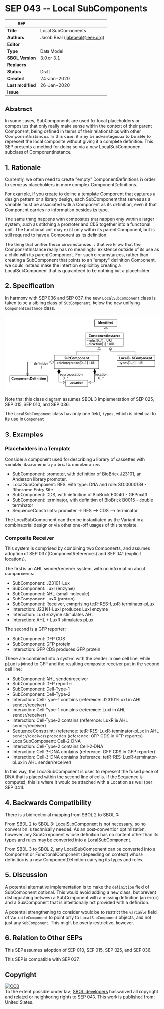 # SEP 043 -- Local SubComponents

SEP                     | <leave empty>
----------------------|--------------
**Title**                | Local SubComponents
**Authors**           | Jacob Beal (jakebeal@ieee.org)
**Editor**            | <leave empty>
**Type**               | Data Model
**SBOL Version** | 3.0 or 3.1
**Replaces**        |
**Status**             | Draft
**Created**          | 24-Jan-2020
**Last modified**  | 26-Jan-2020
**Issue**          | 


## Abstract

In some cases, SubComponents are used for local placeholders or composites that only really make sense within the context of their parent Component, being defined in terms of their relationships  with other ComponentInstances.  In this case, it may be advantageous to be able to represent the local composite without giving it a complete definition. This SEP presents a method for doing so via a new LocalSubComponent subclass of ComponentInstance.


## 1. Rationale <a name="rationale"></a>

Currently, we often need to create "empty" ComponentDefinitions in order to serve as placeholders in more complex ComponentDefinitions.  

For example, if you create to define a template Component that captures a design pattern or a library design, each SubComponent that serves as a variable must be associated with a Component as its definition, even if that Component carries no information besides its type.

The same thing happens with composites that happen only within a larger system, such as stitching a promoter and CDS together into a functional unit.  The functional unit may exist only within its parent Component, but is still required to have a Component as its definition.

The thing that unifies these circumstances is that we know that the ComponentInstance really has no meaningful existence outside of its use as a child with its parent Component.  For such circumstances, rather than creating a SubComponent that points to an "empty" definition Component, we could instead make the intention explicit by creating a LocalSubComponent that is guaranteed to be nothing but a placeholder.


## 2. Specification <a name="specification"></a>

In harmony with SEP 036 and SEP 037, the new `LocalSubComponent` class is taken to be a sibling class of `SubComponent`, below the new unifying `ComponentInstance` class.

![examples](images/sep_043_classes.png)

Note that this class diagram assumes SBOL 3 implementation of SEP 025, SEP 015, SEP 010, and SEP 036.

The `LocalSubComponent` class has only one field, `types`, which is identical to its use in `Component`


## 3. Examples <a name='example'></a>

### Placeholders in a Template

Consider a component used for describing a library of cassettes with variable ribosome entry sites.  Its members are:

* SubComponent: promoter, with definition of BioBrick J23101, an Anderson library promoter.
* LocalSubComponent: RES, with type: DNA and role: SO:0000139 - Ribosome Entry Site
* SubComponent: CDS, with definition of BioBrick E0040 - GFPmut3 
* SubComponent: terminator, with definition of BioBrick B0015 - double terminator
* SequenceConstraints: promoter -> RES --> CDS --> terminator

The LocalSubComponent can then be instantiated as the Variant in a combinatorial design or via other one-off usages of this template.

### Composite Receiver

This system is comprised by combining two Components, and assumes adoption of SEP 037 (ComponentReferences) and SEP 041 (explicit locations).

The first is an AHL sender/receiver system, with no information about comparments:

* SubComponent: J23101-LuxI
* SubComponent: LuxI (enzyme)
* SubComponent: AHL (small molecule)
* SubComponent: LuxR (protein)
* SubComponent: Receiver, comprising tetR-RES-LuxR-terminator-pLux
* Interaction: J23101-LuxI produces LuxI enzyme
* Interaction: LuxI enzyme stimulates AHL
* Interaction: AHL + LuxR stimulates pLux

The second is a GFP reporter:

* SubComponent: GFP CDS
* SubComponent: GFP protein
* Interaction: GFP CDS produces GFP protein

These are combined into a system with the sender in one cell line, while  pLux is joined to GFP and the resulting composite receiver put in the second cell line:

* SubComponent: AHL sender/receiver
* SubComponent: GFP reporter
* SubComponent: Cell-Type-1
* SubComponent: Cell-Type-2
* Interaction: Cell-Type-1 contains (reference: J23101-LuxI in AHL sender/receiver)
* Interaction: Cell-Type-1 contains (reference: LuxI in AHL sender/receiver)
* Interaction: Cell-Type-2 contains (reference: LuxR in AHL sender/receiver)
* SequenceConstraint: (reference: tetR-RES-LuxR-terminator-pLux in AHL sender/receiver) precedes (reference: GFP CDS in GFP reporter)
* LocalSubComponent: Cell-2-DNA
* Interaction: Cell-Type-2 contains Cell-2-DNA
* Interaction: Cell-2-DNA contains (reference: GFP CDS in GFP reporter)
* Interaction: Cell-2-DNA contains (reference: tetR-RES-LuxR-terminator-pLux in AHL sender/receiver)

In this way, the LocalSubComponent is used to represent the fused piece of DNA that is placed within the second line of cells. If the Sequence is computed, this is where it would be attached with a Location as well (per SEP 041).

## 4. Backwards Compatibility <a name='compatibility'></a>

There is a bidirectional mapping from SBOL 2 to SBOL 3:

From SBOL 2 to SBOL 3: LocalSubComponent is not necessary, so no conversion is technically needed. As an post-convertion optimization, however, any SubComponent whose definition has no content other than its types and rules may be converted into a LocalSubComponent.


From SBOL 3 to SBOL 2, any LocalSubComponent can be converted into a Component or FunctionalComponent (depending on context) whose definition is a new ComponentDefinition carrying its types and roles.



## 5. Discussion <a name='discussion'></a>

A potential alternative implementation is to make the `definition` field of SubComponent optional.  This would avoid adding a new class, but prevent distinguishing between a SubComponent with a missing definition (an error) and a SubComponent that is intentionally not provided with a definition.

A potential strengthening to consider would be to restrict the `variable` field of `VariableComponent` to point only to `LocalSubComponent` objects, and not just any `SubComponent`.  This might be overly restrictive, however.

## 6. Relation to Other SEPs <a name="seps"></a>

This SEP assumes adoption of SEP 010, SEP 015, SEP 025, and SEP 036.

This SEP is compatible with SEP 037.


## Copyright <a name='copyright'></a>

<p xmlns:dct="http://purl.org/dc/terms/" xmlns:vcard="http://www.w3.org/2001/vcard-rdf/3.0#">
  <a rel="license"
     href="http://creativecommons.org/publicdomain/zero/1.0/">
    <img src="http://i.creativecommons.org/p/zero/1.0/88x31.png" style="border-style: none;" alt="CC0" />
  </a>
  <br />
  To the extent possible under law,
  <a rel="dct:publisher"
     href="sbolstandard.org">
    <span property="dct:title">SBOL developers</span></a>
  has waived all copyright and related or neighboring rights to
  <span property="dct:title">SEP 043</span>.
This work is published from:
<span property="vcard:Country" datatype="dct:ISO3166"
      content="US" about="sbolstandard.org">
  United States</span>.
</p>
